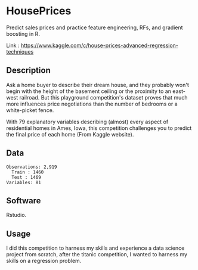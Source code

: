 # HousePrices
Predict sales prices and practice feature engineering, RFs, and gradient boosting in R.

Link : https://www.kaggle.com/c/house-prices-advanced-regression-techniques

## Description
Ask a home buyer to describe their dream house, and they probably won't begin with the height of the basement ceiling or the proximity to an east-west railroad. But this playground competition's dataset proves that much more influences price negotiations than the number of bedrooms or a white-picket fence.

With 79 explanatory variables describing (almost) every aspect of residential homes in Ames, Iowa, this competition challenges you to predict the final price of each home (From Kaggle website).

## Data

```
Observations: 2,919
  Train : 1460
  Test : 1469
Variables: 81
```

## Software
Rstudio.

## Usage
I did this competition to harness my skills and experience a data science project from scratch, after the titanic competition, I wanted to harness my skills on a regression problem.
